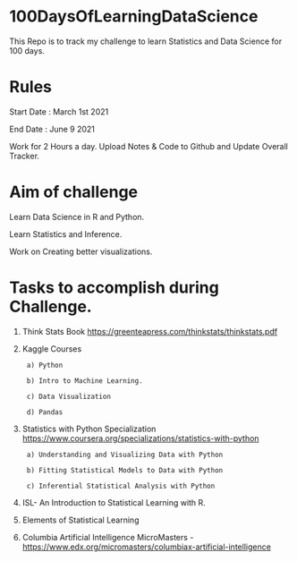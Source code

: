 # 100DaysOfLearningDataScience
This Repo is to track my challenge to learn Statistics and Data Science for 100 days.

Rules 
===============================================
Start Date : March 1st 2021 

End Date : June 9 2021

Work for 2 Hours a day. Upload Notes & Code to Github and Update Overall Tracker.

Aim of challenge
===============================================
Learn Data Science in R and Python.

Learn Statistics and Inference. 

Work on Creating better visualizations.

Tasks to accomplish during Challenge. 
===============================================
1) Think Stats Book https://greenteapress.com/thinkstats/thinkstats.pdf

2) Kaggle Courses 
   
        a) Python
   
        b) Intro to Machine Learning.
        
        c) Data Visualization 
   
        d) Pandas
   
3) Statistics with Python Specialization https://www.coursera.org/specializations/statistics-with-python
  
        a) Understanding and Visualizing Data with Python
   
        b) Fitting Statistical Models to Data with Python

        c) Inferential Statistical Analysis with Python

4) ISL- An Introduction to Statistical Learning with R.

5) Elements of Statistical Learning

6) Columbia Artificial Intelligence MicroMasters - https://www.edx.org/micromasters/columbiax-artificial-intelligence
